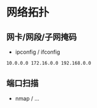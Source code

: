 <!--
 * @Author: DeeLMind DeeLMind@gmail.com
 * @Date: 2022-05-05 15:21:00
 * @LastEditors: DeeLMind DeeLMind@gmail.com
 * @LastEditTime: 2022-07-03 21:16:38
 * @FilePath: \docs\docs\web\inner\info\topology.md
 * @Description: 这是默认设置,请设置`customMade`, 打开koroFileHeader查看配置 进行设置: https://github.com/OBKoro1/koro1FileHeader/wiki/%E9%85%8D%E7%BD%AE
-->
# 网络拓扑

## 网卡/网段/子网掩码
* ipconfig / ifconfig

`
10.0.0.0
172.16.0.0
192.168.0.0
`

## 端口扫描
* nmap / ...